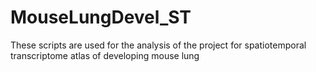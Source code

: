 # MouseLungDevel_ST
These scripts are used for the analysis of the project for spatiotemporal transcriptome atlas of developing mouse lung
